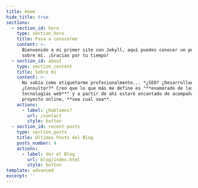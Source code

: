 ```yaml
---
title: Home
hide_title: true
sections:
  - section_id: hero
    type: section_hero
    title: Pasa a conocerme
    content: >-
      Bienvenido a mi primer site con Jekyll, aquí puedes conocer un poco más
      sobre mí. ¡Gracias por tu tiempo!
  - section_id: about
    type: section_content
    title: Sobre mí
    content: >-
      No sabía como etiquetarme profesionalmente... *¿SEO? ¿Desarrollador?
      ¿Consultor?* Creo que lo que más me define es "**enamorado de las
      tecnologías web**" y a partir de ahí estaré encantado de acompañarte en tu
      proyecto online, **sea cual sea**.
    actions:
      - label: ¿Hablamos?
        url: /contact
        style: button
  - section_id: recent-posts
    type: section_posts
    title: Últimos Posts del Blog
    posts_number: 4
    actions:
      - label: Ver el Blog
        url: blog/index.html
        style: button
template: advanced
excerpt: ''
---
```

